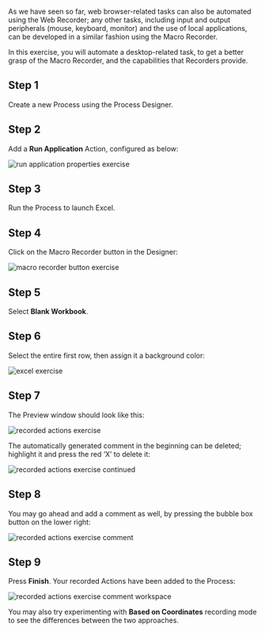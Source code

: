As we have seen so far, web browser-related tasks can also be automated using the Web Recorder; any other tasks, including input and output peripherals (mouse, keyboard, monitor) and the use of local applications, can be developed in a similar fashion using the Macro Recorder.

In this exercise, you will automate a desktop-related task, to get a better grasp of the Macro Recorder, and the capabilities that Recorders provide.
## Step 1
Create a new Process using the Process Designer.
## Step 2
Add a **Run Application** Action, configured as below:
 

![run application properties exercise](..\media\run-application-properties-exercise.png)

## Step 3
Run the Process to launch Excel.
## Step 4
Click on the Macro Recorder button in the Designer:
 

![macro recorder button exercise](..\media\macro-recorder-button-exercise.png)

## Step 5
Select **Blank Workbook**.
## Step 6
Select the entire first row, then assign it a background color:
 

![excel exercise](..\media\excel-exercise.png)

## Step 7
The Preview window should look like this:
 

![recorded actions exercise](..\media\recorded-actions-exercise.png)

The automatically generated comment in the beginning can be deleted; highlight it and press the red ‘X’ to delete it:
 

![recorded actions exercise continued](..\media\recorded-actions-exercise-continued.png)

## Step 8
You may go ahead and add a comment as well, by pressing the bubble box button on the lower right:
 

![recorded actions exercise comment](..\media\recorded-actions-exercise-comment.png)

## Step 9
Press **Finish**. Your recorded Actions have been added to the Process:
 

![recorded actions exercise comment workspace](..\media\recorded-actions-exercise-comment-workspace.png)

You may also try experimenting with **Based on Coordinates** recording mode to see the differences between the two approaches.
 
